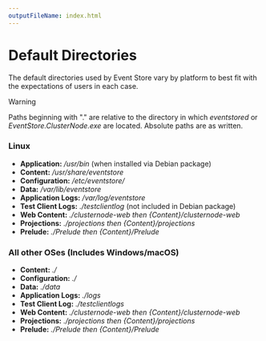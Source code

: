 ```yaml
---
outputFileName: index.html
---
```


# Default Directories

The default directories used by Event Store vary by platform to best fit with the expectations of users in each case.

> [!WARNING]
> Paths beginning with "." are relative to the directory in which _eventstored_ or _EventStore.ClusterNode.exe_ are located. Absolute paths are as written.

### Linux

-   **Application:** _/usr/bin_ (when installed via Debian package)
-   **Content:** _/usr/share/eventstore_
-   **Configuration:** _/etc/eventstore/_
-   **Data:** _/var/lib/eventstore_
-   **Application Logs:** _/var/log/eventstore_
-   **Test Client Logs:** _./testclientlog_ (not included in Debian package)
-   **Web Content:** _./clusternode-web_ _then_ _{Content}/clusternode-web_
-   **Projections:** _./projections_ _then_ _{Content}/projections_
-   **Prelude:** _./Prelude_ _then_ _{Content}/Prelude_

### All other OSes (Includes Windows/macOS)

-   **Content:** _./_
-   **Configuration:** _./_
-   **Data:** _./data_
-   **Application Logs:** _./logs_
-   **Test Client Log:** _./testclientlogs_
-   **Web Content:** _./clusternode-web_ _then_ _{Content}/clusternode-web_
-   **Projections:** _./projections_ _then_ _{Content}/projections_
-   **Prelude:** _./Prelude_ _then_ _{Content}/Prelude_
